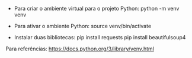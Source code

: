 
- Para criar o ambiente virtual para o projeto Python:
python -m venv venv 

- Para ativar o ambiente Python:
source venv/bin/activate 

- Instalar duas bibliotecas:
pip install requests 
pip install beautifulsoup4


Para referências: https://docs.python.org/3/library/venv.html 